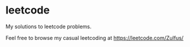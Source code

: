 # leetcode
My solutions to leetcode problems.

Feel free to browse my casual leetcoding at https://leetcode.com/Zulfus/
